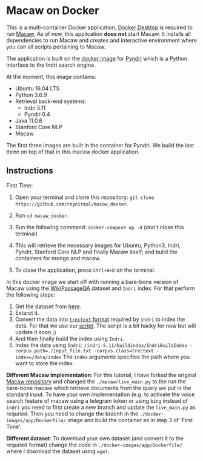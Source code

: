 # Macaw on Docker
This is a multi-container Docker application, [Docker Desktop](https://www.docker.com/products/docker-desktop) is required to run [Macaw](https://github.com/microsoft/macaw). As of now, this application **does not** start Macaw. It installs all dependencies to run Macaw and creates and interactive environment where you can all scripts pertaining to Macaw.

The application is built on the [docker image](https://hub.docker.com/r/roynirmal/pyndri) for [Pyndri](https://github.com/cvangysel/pyndri) which is a Python interface to the Indri search engine. 

At the moment, this image contains:

- Ubuntu 16.04 LTS
- Python 3.6.9
- Retrieval back-end systems:
  * Indri 5.11
  * Pyndri 0.4 
- Java 11.0.6
- Stanford Core NLP
- Macaw

The first three images are built in the container for Pyndri. We build the last three on top of that in this macaw docker application. 

## Instructions
First Time:
1. Open your terminal and clone this repository: `git clone https://github.com/roynirmal/macaw_docker`. 
2. Run `cd macaw_docker`.
3. Run the following command: `docker-compose up -d` (don't close this terminal)
4. This will retrieve the necessary images for Ubuntu, Python3, Indri, Pyndri, Stanford Core NLP and finally Macaw itself; and build the containers for mongo and macaw.

5. To close the application, press `Ctrl+A+D` on the terminal.

In this docker image we start off with running a bare-bone version of Macaw using the [WikiPassageQA](https://arxiv.org/pdf/1805.03797.pdf) dataset and `Indri` index. For that perform the following steps: 
1. Get the dataset from [here](https://ciir.cs.umass.edu/downloads/wikipassageqa/WikiPassageQA.zip). 
2. Extarct it. 
3. Convert the data into [`trectext` format](https://sourceforge.net/p/lemur/wiki/Quick%20Start/) required by `Indri` to index the data. For that we use our [script](https://github.com/roynirmal/convert2trectext.git). The script is a bit hacky for now but will update it soon ;)
4. And then finally build the index using `Indri`. 
5. Index the data using `Indri`: `/indri-5.11/buildindex/IndriBuildIndex -corpus.path=./input_file.txt -corpus.class=trectext -index=/data/index`
The `index` arguments specifies the path where you want to store the index. 
 
 
**Different Macaw implementation**: For this tutorial, I have forked the original [Macaw repository](https://github.com/microsoft/macaw) and changed the `./macaw/live_main.py` to the run the bare-bone macaw which retrieve documents from the query we put in the standard input. To have your own implementation (e.g. to activate the voice search feature of macaw using a telegram token or using `bing` instead of `indri` you need to first create a new branch and update the `live_main.py` as requried. Then you need to change the bracnh in the `./docker-images/app/Dockerfile/` image and build the container as in step 3 of 'First Time'. 

**Different dataset**: To download your own dataset (and convert it to the requried format) change the code in `./docker-images/app/Dockerfile/` where I download the dataset using `wget`.





